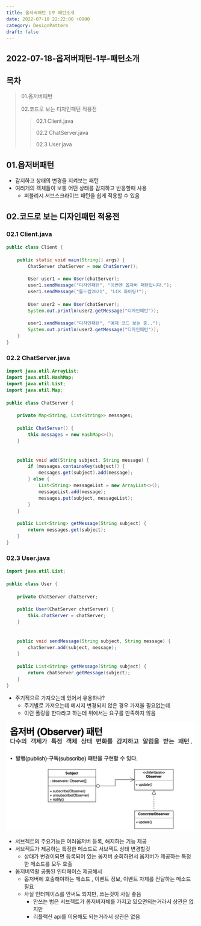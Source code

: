 ```yaml
---
title: 옵저버패턴 1부 패턴소개
date: 2022-07-18 22:22:00 +0900
category: DesignPattern
draft: false
---
```


## 2022-07-18-옵저버패턴-1부-패턴소개

## 목차

>01.옵저버패턴
>
>02.코드로 보는 디자인패턴 적용전
>
>>  02.1 Client.java
>>
>>  02.2 ChatServer.java
>>
>>  02.3 User.java
>

## 01.옵저버패턴

- 감지하고 상태의 변경을 지켜보는 패턴
- 여러개의 객체들이 보통 어떤 상태를 감지하고 반응할때 사용
  - 퍼블리시 서브스크라이브 패턴을 쉽게 적용할 수 있음

## 02.코드로 보는 디자인패턴 적용전

### 02.1 Client.java

```java
public class Client {

    public static void main(String[] args) {
        ChatServer chatServer = new ChatServer();

        User user1 = new User(chatServer);
        user1.sendMessage("디자인패턴", "이번엔 옵저버 패턴입니다.");
        user1.sendMessage("롤드컵2021", "LCK 화이팅!");

        User user2 = new User(chatServer);
        System.out.println(user2.getMessage("디자인패턴"));

        user1.sendMessage("디자인패턴", "예제 코드 보는 중..");
        System.out.println(user2.getMessage("디자인패턴"));
    }
}
```

### 02.2 ChatServer.java

```java
import java.util.ArrayList;
import java.util.HashMap;
import java.util.List;
import java.util.Map;

public class ChatServer {

    private Map<String, List<String>> messages;

    public ChatServer() {
        this.messages = new HashMap<>();
    }


    public void add(String subject, String message) {
        if (messages.containsKey(subject)) {
            messages.get(subject).add(message);
        } else {
            List<String> messageList = new ArrayList<>();
            messageList.add(message);
            messages.put(subject, messageList);
        }
    }

    public List<String> getMessage(String subject) {
        return messages.get(subject);
    }
}
```

### 02.3 User.java

```java
import java.util.List;

public class User {

    private ChatServer chatServer;

    public User(ChatServer chatServer) {
        this.chatServer = chatServer;
    }


    public void sendMessage(String subject, String message) {
        chatServer.add(subject, message);
    }

    public List<String> getMessage(String subject) {
        return chatServer.getMessage(subject);
    }
}
```

- 주기적으로 가져오는데 있어서 유용하나? 
  - 주기별로 가져오는데 메시지 변경되지 않은 경우 가져올 필요없는데
  - 이런 폴링을 한다라고 하는데 위에서는 요구를 만족하지 않음

![image-20220718223019780](../../assets/img/post/2022-07-18-옵저버패턴-1부-패턴소개/image-20220718223019780.png)

- 서브젝트의 주요기능은 여러옵저버 등록, 해지하는 기능 제공
- 서브젝트가 제공하는 특정한 메소드로 서브젝트 상태 변경할것
  - 상태가 변경이되면 등록되어 있는 옵저버 순회하면서 옵저버가 제공하는 특정한 메소드를 모두 호출
- 옵저버역활 공통된 인터페이스 제공해서
  - 옵저버에 호출해야하는 메소드 , 이벤트 정보, 이벤트 자체를 전달하는 메소드 필요
  - 사실 인터페이스를 안써도 되지만, 쓰는것이 사실 좋음
    - 안쓰는 법은 서브젝트가 옵저버자체를 가지고 있으면되는거라서 상관은 없지만
    - 리플랙션 api를 이용해도 되는거라서 상관은 없음